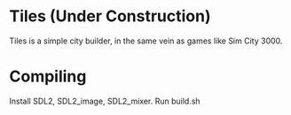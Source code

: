 # Tiles (Under Construction)
Tiles is a simple city builder, in the same vein as games like Sim City 3000.


# Compiling
Install SDL2, SDL2_image, SDL2_mixer.
Run build.sh